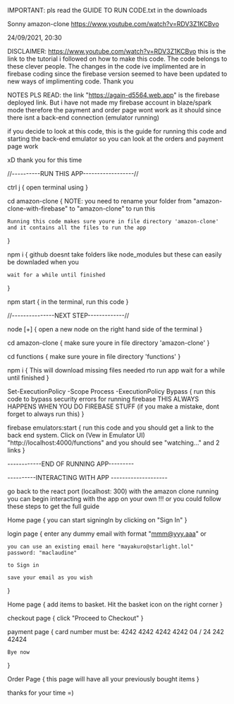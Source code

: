 
IMPORTANT: pls read the GUIDE TO RUN CODE.txt in the downloads


Sonny amazon-clone https://www.youtube.com/watch?v=RDV3Z1KCBvo


24/09/2021, 20:30

DISCLAIMER:
https://www.youtube.com/watch?v=RDV3Z1KCBvo
this is the link to the tutorial i followed on 
how to make this code. The code belongs to these clever people.
The changes in the code ive implimented are in firebase coding 
since the firebase version seemed to have been updated to new 
ways of implimenting code. Thank you

NOTES PLS READ:
the link "https://again-d5564.web.app" is the firebase deployed link.
But i have not made my firebase account in blaze/spark mode
therefore the payment and order page wont work as it should since
there isnt a back-end connection (emulator running)

if you decide to look at this code,
this is the guide for running this code 
and starting the back-end emulator 
so you can look at the orders and payment 
page work

xD thank you for this time

//----------RUN THIS APP------------------//

ctrl j
{
    open terminal using 
}

cd amazon-clone
{
    NOTE: you need to rename your folder from "amazon-clone-with-firebase" 
    to "amazon-clone" to run this

    Running this code makes sure youre in file directory 'amazon-clone' 
    and it contains all the files to run the app
}

npm i
{
    github doesnt take folders like node_modules 
    but these can easily be downladed when you 

    wait for a while until finished
}


npm start
{
    in the terminal, run this code 
}

//---------------NEXT STEP-------------//

node [+]
{
    open a new node on the right hand side of the terminal
}

cd amazon-clone
{
    make sure youre in file directory 'amazon-clone'
}

cd functions
{
    make sure youre in file directory 'functions'
}

npm i
{
    This will download missing files needed rto run app
    wait for a while until finished
}

Set-ExecutionPolicy -Scope Process -ExecutionPolicy Bypass
{
    run this code to bypass security errors for running firebase
    THIS ALWAYS HAPPENS WHEN YOU DO FIREBASE STUFF 
    (if you make a mistake, dont forget to always run this)
}

firebase emulators:start
{
    run this code and you should get a link to the 
    back end system. Click on (Vew in Emulator UI) "http://localhost:4000/functions" 
    and you should see "watching..."
    and 2 links
}

------------END OF RUNNING APP---------

----------INTERACTING WITH APP --------------------

go back to the react port (localhost: 300) with the amazon clone running
you can begin interacting with the app on your own !!! 
or you could follow these steps to get the full guide

Home page
{
    you can start signingIn by clicking on "Sign In"
}

login page
{
    enter any dummy email with format "mmm@yyy.aaa"
    or 
    
    you can use an existing email here "mayakuro@starlight.lol"
    password: "maclaudine"
    
    to Sign in

    save your email as you wish
}

Home page
{
    add items to basket. Hit the basket icon on the right corner
}

checkout page
{
    click "Proceed to Checkout"
}

payment page
{
    card number must be:
    4242 4242 4242 4242         04 / 24     242     42424

    Bye now
}

Order Page
{
    this page will have all your previously bought items
}

thanks for your time =)

